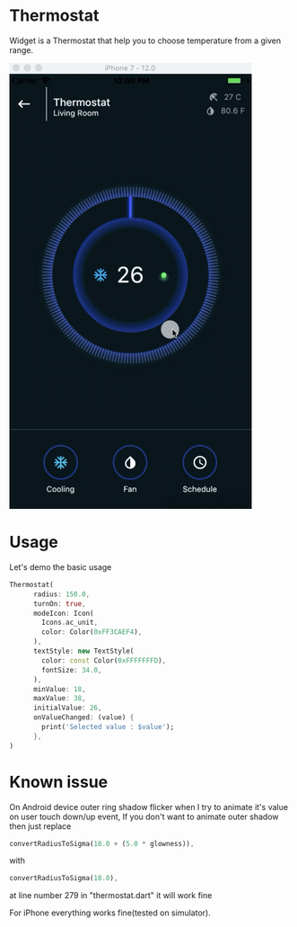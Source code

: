 # Thermostat
Widget is a Thermostat that help you to choose temperature from a given range.

![](screenshots/preview_01.gif)

# Usage
Let's demo the basic usage
```dart
Thermostat(
      radius: 150.0,
      turnOn: true,
      modeIcon: Icon(
        Icons.ac_unit,
        color: Color(0xFF3CAEF4),
      ),
      textStyle: new TextStyle(
        color: const Color(0xFFFFFFFD),
        fontSize: 34.0,
      ),
      minValue: 18,
      maxValue: 38,
      initialValue: 26,
      onValueChanged: (value) {
        print('Selected value : $value');
      },
)

```


# Known issue
On Android device outer ring shadow flicker when I try to animate it's value on user touch down/up event,
If you don't want to animate outer shadow then just replace
```dart
convertRadiusToSigma(18.0 + (5.0 * glowness)),
```

with
```dart
convertRadiusToSigma(18.0),
```
at line number 279 in "thermostat.dart" it will work fine

For iPhone everything works fine(tested on simulator).